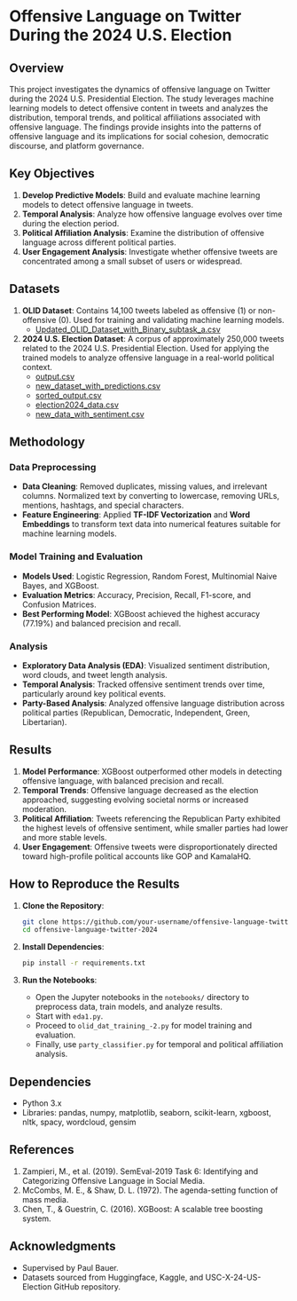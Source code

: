 

# Offensive Language on Twitter During the 2024 U.S. Election

## Overview
This project investigates the dynamics of offensive language on Twitter during the 2024 U.S. Presidential Election. The study leverages machine learning models to detect offensive content in tweets and analyzes the distribution, temporal trends, and political affiliations associated with offensive language. The findings provide insights into the patterns of offensive language and its implications for social cohesion, democratic discourse, and platform governance.

## Key Objectives
1. **Develop Predictive Models**: Build and evaluate machine learning models to detect offensive language in tweets.
2. **Temporal Analysis**: Analyze how offensive language evolves over time during the election period.
3. **Political Affiliation Analysis**: Examine the distribution of offensive language across different political parties.
4. **User Engagement Analysis**: Investigate whether offensive tweets are concentrated among a small subset of users or widespread.

## Datasets
1. **OLID Dataset**: Contains 14,100 tweets labeled as offensive (1) or non-offensive (0). Used for training and validating machine learning models.
   - [Updated_OLID_Dataset_with_Binary_subtask_a.csv](https://github.com/sahibnoorsingh009/CSS_Report/blob/main/Updated_OLID_Dataset_with_Binary_subtask_a.csv)
2. **2024 U.S. Election Dataset**: A corpus of approximately 250,000 tweets related to the 2024 U.S. Presidential Election. Used for applying the trained models to analyze offensive language in a real-world political context.
   - [output.csv](https://drive.google.com/file/d/1_Ew2E4XR-hO3TRn-KWje8-j2OFODmshP/view?usp=share_link)
   - [new_dataset_with_predictions.csv](https://drive.google.com/file/d/1GW5I79CcQNAjl2J_X_PZVD8IBDYU09Fv/view?usp=share_link)
   - [sorted_output.csv](https://drive.google.com/file/d/1-ZIbGYN6DneqK1umJ8Os4sXVpBhxt7cH/view?usp=share_link)
   - [election2024_data.csv](https://drive.google.com/file/d/1--1QtFJ0yv8LGs_e4LNqmt2SU3lXkTdG/view?usp=share_link)
   - [new_data_with_sentiment.csv](https://drive.google.com/file/d/1K2bjNkGK1tJtfZhxTlbXBLvNKed4HXpC/view?usp=share_link)

## Methodology
### Data Preprocessing
- **Data Cleaning**: Removed duplicates, missing values, and irrelevant columns. Normalized text by converting to lowercase, removing URLs, mentions, hashtags, and special characters.
- **Feature Engineering**: Applied **TF-IDF Vectorization** and **Word Embeddings** to transform text data into numerical features suitable for machine learning models.

### Model Training and Evaluation
- **Models Used**: Logistic Regression, Random Forest, Multinomial Naive Bayes, and XGBoost.
- **Evaluation Metrics**: Accuracy, Precision, Recall, F1-score, and Confusion Matrices.
- **Best Performing Model**: XGBoost achieved the highest accuracy (77.19%) and balanced precision and recall.

### Analysis
- **Exploratory Data Analysis (EDA)**: Visualized sentiment distribution, word clouds, and tweet length analysis.
- **Temporal Analysis**: Tracked offensive sentiment trends over time, particularly around key political events.
- **Party-Based Analysis**: Analyzed offensive language distribution across political parties (Republican, Democratic, Independent, Green, Libertarian).

## Results
1. **Model Performance**: XGBoost outperformed other models in detecting offensive language, with balanced precision and recall.
2. **Temporal Trends**: Offensive language decreased as the election approached, suggesting evolving societal norms or increased moderation.
3. **Political Affiliation**: Tweets referencing the Republican Party exhibited the highest levels of offensive sentiment, while smaller parties had lower and more stable levels.
4. **User Engagement**: Offensive tweets were disproportionately directed toward high-profile political accounts like GOP and KamalaHQ.

## How to Reproduce the Results
1. **Clone the Repository**:
   ```bash
   git clone https://github.com/your-username/offensive-language-twitter-2024.git
   cd offensive-language-twitter-2024
   ```

2. **Install Dependencies**:
   ```bash
   pip install -r requirements.txt
   ```

3. **Run the Notebooks**:
   - Open the Jupyter notebooks in the `notebooks/` directory to preprocess data, train models, and analyze results.
   - Start with `eda1.py`.
   - Proceed to `olid_dat_training_-2.py` for model training and evaluation.
   - Finally, use `party_classifier.py` for temporal and political affiliation analysis.


## Dependencies
- Python 3.x
- Libraries: pandas, numpy, matplotlib, seaborn, scikit-learn, xgboost, nltk, spacy, wordcloud, gensim

## References
1. Zampieri, M., et al. (2019). SemEval-2019 Task 6: Identifying and Categorizing Offensive Language in Social Media.
2. McCombs, M. E., & Shaw, D. L. (1972). The agenda-setting function of mass media.
3. Chen, T., & Guestrin, C. (2016). XGBoost: A scalable tree boosting system.

## Acknowledgments
- Supervised by Paul Bauer.
- Datasets sourced from Huggingface, Kaggle, and USC-X-24-US-Election GitHub repository.
